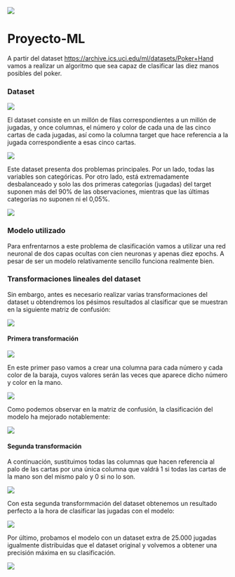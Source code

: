 ![](/pok_images/logo)

# Proyecto-ML

A partir del dataset https://archive.ics.uci.edu/ml/datasets/Poker+Hand vamos a realizar un algoritmo que sea capaz de clasificar las diez manos posibles del poker.

### Dataset

![](/pok_images/dataset)

El dataset consiste en un millón de filas correspondientes a un millón de jugadas, y once columnas, el número y color de cada una de las cinco cartas de cada jugadas, así como la columna target que hace referencia a la jugada correspondiente a esas cinco cartas.

![](/pok_images/jugadas)

Este dataset presenta dos problemas principales. Por un lado, todas las variables son categóricas. Por otro lado, está extremadamente desbalanceado y solo las dos primeras categorías (jugadas) del target suponen más del 90% de las observaciones, mientras que las últimas categorías no suponen ni el 0,05%.

![](/pok_images/numjugadas)

### Modelo utilizado

Para enfrentarnos a este problema de clasificación vamos a utilizar una red neuronal de dos capas ocultas con cien neuronas y apenas diez epochs. A pesar de ser un modelo relativamente sencillo funciona realmente bien.

### Transformaciones lineales del dataset

Sin embargo, antes es necesario realizar varias transformaciones del dataset u obtendremos los pésimos resultados al clasificar que se muestran en la siguiente matriz de confusión:

![](/pok_images/matriz)

#### Primera transformación

![](/pok_images/primera)

En este primer paso vamos a crear una columna para cada número y cada color de la baraja, cuyos valores serán las veces que aparece dicho número y color en la mano.

![](/pok_images/transform)

Como podemos observar en la matriz de confusión, la clasificación del modelo ha mejorado notablemente:

![](/pok_images/matrizdos)

#### Segunda transformación

A continuación, sustituimos todas las columnas que hacen referencia al palo de las cartas por una única columna que valdrá 1 si todas las cartas de la mano son del mismo palo y 0 si no lo son.

![](/pok_images/segunda)

Con esta segunda transformmación del dataset obtenemos un resultado perfecto a la hora de clasificar las jugadas con el modelo:

![](/pok_images/test)

Por último, probamos el modelo con un dataset extra de 25.000 jugadas igualmente distribuidas que el dataset original y volvemos a obtener una precisión máxima en su clasificación.

![](/pok_images/test)











